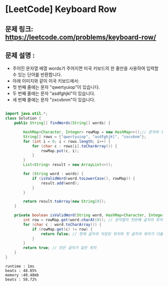 
# [LeetCode] Keyboard Row
## 문제 링크: https://leetcode.com/problems/keyboard-row/
## 문제 설명 : 

- 주어진 문자열 배열 words가 주어지면 미국 키보드의 한 줄만을 사용하여 입력할 수 있는 단어를 반환합니다.
- 아래 이미지와 같이 미국 키보드에서:
-  첫 번째 줄에는 문자 "qwertyuiop"이 있습니다.
-  두 번째 줄에는 문자 "asdfghjkl"이 있습니다.
-  세 번째 줄에는 문자 "zxcvbnm"이 있습니다.


```java

import java.util.*;
class Solution {
    public String[] findWords(String[] words) {

        HashMap<Character, Integer> rowMap = new HashMap<>();// 문자와 행 위치(키보드 위치)
        String[] rows = {"qwertyuiop", "asdfghjkl", "zxcvbnm"};
        for (int i = 0; i < rows.length; i++) {
            for (char c : rows[i].toCharArray()) {
                rowMap.put(c, i);
            }
        }
        List<String> result = new ArrayList<>();

        for (String word : words) {
            if (isValidWord(word.toLowerCase(), rowMap)) {
                result.add(word);
            }
        }

        return result.toArray(new String[0]);
    }

    private boolean isValidWord(String word, HashMap<Character, Integer> rowMap) {
        int row = rowMap.get(word.charAt(0)); // 문자열의 첫번째 글자의 위치 가져오기
        for (char c : word.toCharArray()) {
            if (rowMap.get(c) != row) {
                return false; // 현재 글자의 저장된 위치와 첫 글자의 위치가 다를 경우
            }
        }
        return true; // 모든 글자가 같은 위치
    }
}
```
```text
runtime : 1ms
beats : 48.85%
memory :40.48mb
beats : 58.72%
```